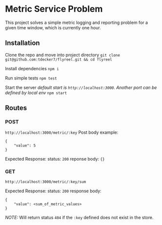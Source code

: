 # Metric Service Problem
This project solves a simple metric logging and reporting problem for a given time window, which is currently one hour.

## Installation

Clone the repo and move into project directory
`git clone git@github.com:tdecker7/flyreel.git && cd flyreel`

Install dependencies
`npm i`

Run simple tests
`npm test`

Start the server
_default start is `http://localhost:3000`. Another port can be defined by local env_
`npm start`


## Routes
### POST
`http://localhost:3000/metric/:key`
Post body example:
```
{
    "value": 5
}
```
Expected Response:
status: `200`
reponse body: `{}`

### GET
`http://localhost:3000/metric/:key/sum`

Expected Response:
status: `200`
response body: 
```
{
    "value": <sum_of_metric_values>
}
```

*NOTE:* Will return status `404` if the `:key` defined does not exist in the store.
